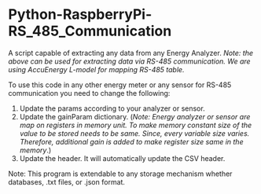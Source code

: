 # Python-RaspberryPi-RS_485_Communication

A script capable of extracting any data from any Energy Analyzer.
_*Note:* the above can be used for extracting data via RS-485 communication. We are using AccuEnergy L-model for mapping RS-485 table._

To use this code in any other energy meter or any sensor for RS-485 communication you need to change the following:

1. Update the params according to your analyzer or sensor.
2. Update the gainParam dictionary. (_Note: Energy analyzer or sensor are map on registers in memory unit. To make memory constant size of the value to be stored needs to be same. Since, every variable size varies. Therefore, additional gain is added to make register size same in the memory_.)
3. Update the header. It will automatically update the CSV header.

Note: This program is extendable to any storage mechanism whether databases, .txt files, or .json format.
